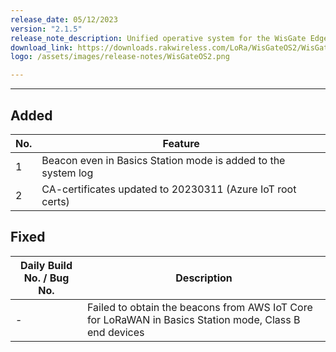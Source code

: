 ```yaml
---
release_date: 05/12/2023
version: "2.1.5"
release_note_description: Unified operative system for the WisGate Edge line that provides a feature-rich environment to access and configure the LoRaWAN gateway. The latest version of WisGateOS 2 is based on the latest version of the OpenWRT kernel for better security. WisGateOS 2 uses a simplified user interface that makes it easier to use and program. Integrated with WisDM, which allows the remote management of gateways and firmware. With extension functionality, the user can add extra features and functions to their gateways.
download_link: https://downloads.rakwireless.com/LoRa/WisGateOS2/WisGateOS2_Latest_Firmware.zip
logo: /assets/images/release-notes/WisGateOS2.png

---
```


<rk-release-notes/>

---


## Added

| No. | Feature                                                       |
| --- | ------------------------------------------------------------- |
| 1   | Beacon even in Basics Station mode is added to the system log |
| 2   | CA-certificates updated to 20230311 (Azure IoT root certs)    |

## Fixed

| Daily Build No. / Bug No. | Description                                                                                            |
| ------------------------- | ------------------------------------------------------------------------------------------------------ |
| -                         | Failed to obtain the beacons from AWS IoT Core for LoRaWAN in Basics Station mode, Class B end devices |